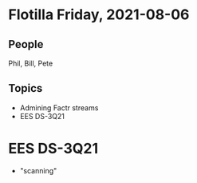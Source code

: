 # Flotilla Friday, 2021-08-06

## People

Phil, Bill, Pete

## Topics

- Admining Factr streams
- EES DS-3Q21

# EES DS-3Q21

- "scanning"
